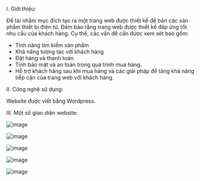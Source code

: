 I. Giới thiệu:

  Đề tài nhằm mục đích tạo ra một trang web được thiết kế để bán các sản phẩm thiết bị điện tử. Đảm bảo rằng trang web được thiết kế đáp ứng tốt nhu cầu của khách hàng. Cụ thể, các vấn đề cần được xem xét bao gồm: 
  - Tính năng tìm kiếm sản phẩm
  - Khả năng tương tác với khách hàng
  - Đặt hàng và thanh toán
  - Tính bảo mật và an toàn trong quá trình mua hàng. 
  - Hỗ trợ khách hàng sau khi mua hàng và các giải pháp để tăng khả năng tiếp cận của trang web với khách hàng.
   
II. Công nghệ sử dụng:

  Website được viết bằng Wordpress.
  
III. Một số giao diện website:

![image](https://github.com/trucquyentran/thietbidientu/assets/101681888/24064d6d-f542-4386-89ac-1d344e973cee)

![image](https://github.com/trucquyentran/thietbidientu/assets/101681888/1674384e-7393-4fa6-88a3-a9159483e190)

![image](https://github.com/trucquyentran/thietbidientu/assets/101681888/f0c575b6-c69f-4492-b337-6fe1314de279)

![image](https://github.com/trucquyentran/thietbidientu/assets/101681888/e9a8d87f-2e24-4d03-9f76-4a6411434f8b)

![image](https://github.com/trucquyentran/thietbidientu/assets/101681888/4cd61cfc-c58b-4eef-b641-8c3376f77f39)

